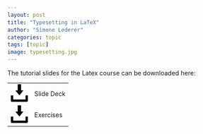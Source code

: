 ```yaml
---
layout: post
title: "Typesetting in LaTeX"
author: "Simone Lederer"
categories: topic
tags: [topic]
image: typesetting.jpg
---
```


The tutorial slides for the Latex course can be downloaded here:

<table style="border-collapse: collapse; border:none; max-width:800px; margin:auto">
<tr><td style="border:none"><a href="/assets/slides/BioInfPrep_LaTeX.pdf"><img style="width:40px;" src="/assets/img/save-file.svg" alt="download"/></a></td><td style="border:none">Slide Deck</td></tr>
<tr><td style="border:none"><a href="/assets/files/vorkurs_informatik_latex-main.zip"><img style="width:40px;" src="/assets/img/save-file.svg" alt="download"/></a></td><td style="border:none">Exercises</td></tr>
</table>
